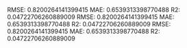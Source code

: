 RMSE: 0.8200264141399415
MAE: 0.6539313398770488
R2: 0.04722706260889009
RMSE: 0.8200264141399415
MAE: 0.6539313398770488
R2: 0.04722706260889009
RMSE: 0.8200264141399415
MAE: 0.6539313398770488
R2: 0.04722706260889009
